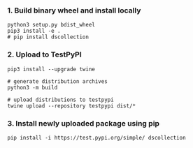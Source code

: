 ### 1. Build binary wheel and install locally
```shell
python3 setup.py bdist_wheel
pip3 install -e .
# pip install dscollection
```

### 2. Upload to TestPyPI
```shell
pip3 install --upgrade twine

# generate distribution archives 
python3 -m build

# upload distributions to testpypi
twine upload --repository testpypi dist/*
```

### 3. Install newly uploaded package using pip
```shell
pip install -i https://test.pypi.org/simple/ dscollection 
```